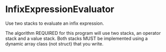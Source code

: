 # InfixExpressionEvaluator
Use two stacks to evaluate an infix expression.

The algorithm REQUIRED for this program will use two stacks, an operator stack and a value stack. Both stacks MUST be implemented using a dynamic array class (not struct) that you write.

